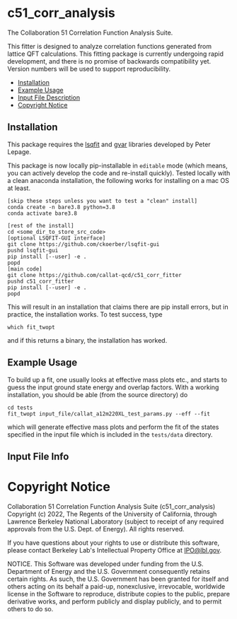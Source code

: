 # c51_corr_analysis
The Collaboration 51 Correlation Function Analysis Suite.

This fitter is designed to analyze correlation functions generated from lattice QFT calculations.  This fitting package is currently undergoing rapid development, and there is no promise of backwards compatibility yet.  Version numbers will be used to support reproducibility.

- [Installation](#installation)
- [Example Usage](#example-usage)
- [Input File Description](#input-file-info)
- [Copyright Notice](#copyright-notice)

## Installation
This package requires the [lsqfit](https://github.com/gplepage/lsqfit) and [gvar](https://github.com/gplepage/gvar) libraries developed by Peter Lepage.

This package is now locally pip-installable in `editable` mode (which means, you can actively develop the code and re-install quickly).  Tested locally with a clean anaconda installation, the following works for installing on a mac OS at least.

```
[skip these steps unless you want to test a "clean" install]
conda create -n bare3.8 python=3.8
conda activate bare3.8

[rest of the install]
cd <some_dir_to_store_src_code>
[optional LSQFIT-GUI interface]
git clone https://github.com/ckoerber/lsqfit-gui
pushd lsqfit-gui
pip install [--user] -e .
popd
[main code]
git clone https://github.com/callat-qcd/c51_corr_fitter
pushd c51_corr_fitter
pip install [--user] -e .
popd
```
This will result in an installation that claims there are pip install errors, but in practice, the installation works.  To test success, type
```
which fit_twopt
```
and if this returns a binary, the installation has worked.




## Example Usage

To build up a fit, one usually looks at effective mass plots etc., and starts to guess the input ground state energy and overlap factors.  With a working installation, you should be able (from the source directory) do
```
cd tests
fit_twopt input_file/callat_a12m220XL_test_params.py --eff --fit
```
which will generate effective mass plots and perform the fit of the states specified in the input file which is included in the `tests/data` directory.

## Input File Info


# Copyright Notice


Collaboration 51 Correlation Function Analysis Suite (c51_corr_analysis)
Copyright (c) 2022, The Regents of the University of California, through
Lawrence Berkeley National Laboratory (subject to receipt of any required
approvals from the U.S. Dept. of Energy). All rights reserved.

If you have questions about your rights to use or distribute this software,
please contact Berkeley Lab's Intellectual Property Office at
IPO@lbl.gov.

NOTICE.  This Software was developed under funding from the U.S. Department
of Energy and the U.S. Government consequently retains certain rights.  As
such, the U.S. Government has been granted for itself and others acting on
its behalf a paid-up, nonexclusive, irrevocable, worldwide license in the
Software to reproduce, distribute copies to the public, prepare derivative
works, and perform publicly and display publicly, and to permit others to do so.
